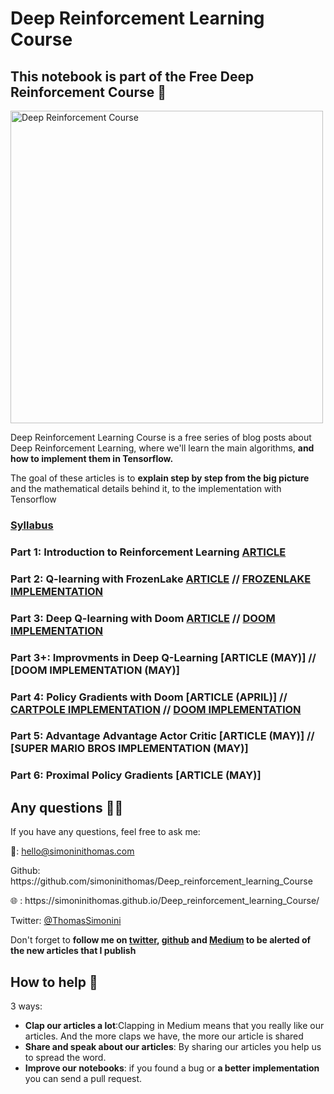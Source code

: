 # Deep Reinforcement Learning Course
## This notebook is part of the Free Deep Reinforcement Course 📝
<img src="https://simoninithomas.github.io/Deep_reinforcement_learning_Course/assets/img/preview.jpg" alt="Deep Reinforcement Course" style="width: 500px;"/>

<p> Deep Reinforcement Learning Course is a free series of blog posts about Deep Reinforcement Learning, where we'll learn the main algorithms, <b>and how to implement them in Tensorflow.</b></p>

<p>The goal of these articles is to <b>explain step by step from the big picture</b> and the mathematical details behind it, to the implementation with Tensorflow </p>

### <a href="https://simoninithomas.github.io/Deep_reinforcement_learning_Course/">Syllabus</a><br>
### Part 1: Introduction to Reinforcement Learning [ARTICLE](https://medium.freecodecamp.org/an-introduction-to-reinforcement-learning-4339519de419) <br>
### Part 2: Q-learning with FrozenLake [ARTICLE](https://medium.freecodecamp.org/diving-deeper-into-reinforcement-learning-with-q-learning-c18d0db58efe) // [FROZENLAKE IMPLEMENTATION](https://github.com/simoninithomas/Deep_reinforcement_learning_Course/blob/master/Q%20learning/Q%20Learning%20with%20FrozenLake.ipynb)<br>
### Part 3: Deep Q-learning with Doom [ARTICLE](https://medium.freecodecamp.org/an-introduction-to-deep-q-learning-lets-play-doom-54d02d8017d8)  //  [DOOM IMPLEMENTATION](https://github.com/simoninithomas/Deep_reinforcement_learning_Course/blob/master/DQN%20Doom/Deep%20Q%20learning%20with%20Doom.ipynb)<br>
### Part 3+: Improvments in Deep Q-Learning [ARTICLE (MAY)] //  [DOOM IMPLEMENTATION (MAY)] <br>
### Part 4: Policy Gradients with Doom [ARTICLE (APRIL)] //  [CARTPOLE IMPLEMENTATION](https://github.com/simoninithomas/Deep_reinforcement_learning_Course/blob/master/Policy%20Gradients/Cartpole/Cartpole%20REINFORCE%20Monte%20Carlo%20Policy%20Gradients.ipynb) // [DOOM IMPLEMENTATION](https://github.com/simoninithomas/Deep_reinforcement_learning_Course/blob/master/Policy%20Gradients/Doom/Doom%20REINFORCE%20Monte%20Carlo%20Policy%20gradients.ipynb) <br>
### Part 5: Advantage Advantage Actor Critic [ARTICLE (MAY)] //  [SUPER MARIO BROS IMPLEMENTATION (MAY)] <br>
### Part 6: Proximal Policy Gradients [ARTICLE (MAY)]<br>

## Any questions 👨‍💻
<p> If you have any questions, feel free to ask me: </p>
<p> 📧: <a href="mailto:hello@simoninithomas.com">hello@simoninithomas.com</a>  </p>
<p> Github: https://github.com/simoninithomas/Deep_reinforcement_learning_Course </p>
<p> 🌐 : https://simoninithomas.github.io/Deep_reinforcement_learning_Course/ </p>
<p> Twitter: <a href="https://twitter.com/ThomasSimonini">@ThomasSimonini</a> </p>
<p> Don't forget to <b> follow me on <a href="https://twitter.com/ThomasSimonini">twitter</a>, <a href="https://github.com/simoninithomas/Deep_reinforcement_learning_Course">github</a> and <a href="https://medium.com/@thomassimonini">Medium</a> to be alerted of the new articles that I publish </b></p>
    
## How to help  🙌
3 ways:
- **Clap our articles a lot**:Clapping in Medium means that you really like our articles. And the more claps we have, the more our article is shared
- **Share and speak about our articles**: By sharing our articles you help us to spread the word.
- **Improve our notebooks**: if you found a bug or **a better implementation** you can send a pull request.
<br>
